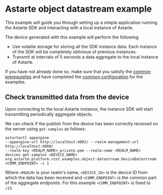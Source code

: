 <!--
Copyright 2023 SECO Mind Srl

SPDX-License-Identifier: Apache-2.0
-->

# Astarte object datastream example

This example will guide you through setting up a simple application running the Astarte SDK and
interacting with a local instance of Astarte.

The device generated with this example will perform the following:
- Use volatile storage for storing all the SDK instance data. Each instance of the SDK will be
completely oblivious of previous instances.
- Transmit at intervals of 5 seconds a data aggregate to the local instance of Astarte.

If you have not already done so, make sure that you satisfy the
[common prerequisites](./../README.md#common-prerequisites) and have completed the
[common configuration](./../README.md#common-configuration) for the examples.

## Check transmitted data from the device

Upon connecting to the local Astarte instance, the instance SDK will start transmitting
periodically aggregate objects.

We can check if the publish from the device has been correctly received on the server using
`get-samples` as follows:
```
astartectl appengine
--appengine-url http://localhost:4002/ --realm-management-url http://localhost:4000/
--realm-key <REALM_NAME>_private.pem --realm-name <REALM_NAME>
devices get-samples <DEVICE_NAME>
org.astarte-platform.rust.examples.object-datastream.DeviceDatastream <COMM_ENDPOINT> -c 1
```
Where `<REALM>` is your realm's name, `<DEVICE_ID>` is the device ID from which the data has
been received and `<COMM_ENDPOINT>` is the common part of the aggregate endpoints.
For this example `<COMM_ENDPOINT>` is fixed to `/23`.
